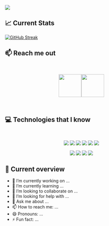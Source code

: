 <a href="https://www.facebook.com/profile.php?id=100047717885188">
<img src="https://i.ibb.co/MsfnQh0/Blue-And-White-Modern-Minimal-Business-Channel-Youtube-Banner.png" />
</a>

## :chart_with_upwards_trend: Current Stats

[![GitHub Streak](https://github-readme-streak-stats.herokuapp.com?user=HabiburRahnan&theme=dark)](https://git.io/streak-stats)

## :mailbox: Reach me out

<br />

[<p align="center"><img height="75" src="https://i.ibb.co/3sXwzTg/Facebook.png">](https://www.facebook.com/profile.php?id=100047717885188)[<img height="75" src="https://i.ibb.co/QrMSgNP/Linkedin.png">](https://www.linkedin.com/in/habibur-rahman2005/)

<br />

## :computer: Technologies that I know

<br>
<p align="center">
<img src="https://i.ibb.co/54XhMQH/HTML.png"/>
<img src="https://i.ibb.co/5sC3K21/css.png"/>
<img src="https://i.ibb.co/ZLxg8pJ/Java-Script.png"/>
<img src="https://i.ibb.co/tJjq95G/react.png"/>
<img src="https://i.ibb.co/ThZx6cR/tailwind.png"/>
<img src="https://i.ibb.co/kXkSD9P/Bootsrap.png"/>
</p>
<p align="center">
<img src="https://i.ibb.co/sRCXNGH/firebase.png"/>
<img src="https://i.ibb.co/HzPtmMB/node.png"/>
<img src="https://i.ibb.co/hDHJjrK/express.png"/>
<img src="https://i.ibb.co/Zm2szGn/mongo.png"/>
</p>


## :eyes: Current overview
- 🔭 I’m currently working on ...
- 🌱 I’m currently learning ...
- 👯 I’m looking to collaborate on ...
- 🤔 I’m looking for help with ...
- 💬 Ask me about ...
- 📫 How to reach me: ...
- 😄 Pronouns: ...
- ⚡ Fun fact: ...
